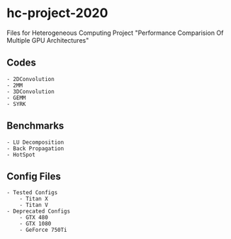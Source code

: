 # hc-project-2020
Files for Heterogeneous Computing Project "Performance Comparision Of Multiple GPU Architectures"

## Codes
	- 2DConvolution
	- 2MM
	- 3DConvolution
	- GEMM
	- SYRK 

## Benchmarks
	- LU Decomposition
	- Back Propagation
	- HotSpot

## Config Files
	- Tested Configs
		- Titan X
		- Titan V
	- Deprecated Configs
		- GTX 480
		- GTX 1080
		- GeForce 750Ti

